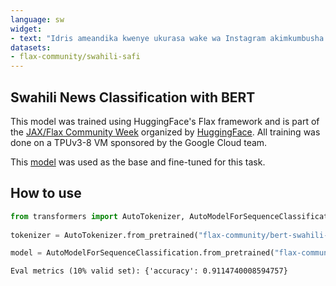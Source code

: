 ```yaml
---
language: sw
widget:
- text: "Idris ameandika kwenye ukurasa wake wa Instagram akimkumbusha Diamond kutekeleza ahadi yake kumpigia Zari magoti kumuomba msamaha kama alivyowahi kueleza awali.Idris ameandika;"
datasets:
- flax-community/swahili-safi
---
```


## Swahili News Classification with BERT

This model was trained using HuggingFace's Flax framework and is part of the [JAX/Flax Community Week](https://discuss.huggingface.co/t/open-to-the-community-community-week-using-jax-flax-for-nlp-cv/7104) organized by [HuggingFace](https://huggingface.co). All training was done on a TPUv3-8 VM sponsored by the Google Cloud team.

This [model](https://huggingface.co/flax-community/bert-base-uncased-swahili) was used as the base and fine-tuned for this task.

## How to use

```python
from transformers import AutoTokenizer, AutoModelForSequenceClassification
  
tokenizer = AutoTokenizer.from_pretrained("flax-community/bert-swahili-news-classification")

model = AutoModelForSequenceClassification.from_pretrained("flax-community/bert-swahili-news-classification")
```


```
Eval metrics (10% valid set): {'accuracy': 0.9114740008594757}
```
